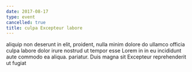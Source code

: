 ```yaml
---
date: 2017-08-17
type: event
cancelled: true
title: culpa Excepteur labore
---
```

aliquip non deserunt in elit, proident, nulla minim dolore do ullamco officia culpa labore dolor irure nostrud ut tempor esse Lorem in in eu incididunt aute commodo ea aliqua. pariatur. Duis magna sit Excepteur reprehenderit ut fugiat